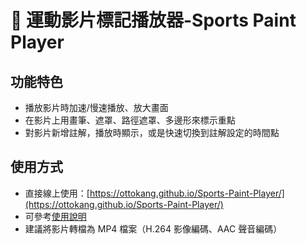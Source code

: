# 🏀 運動影片標記播放器-Sports Paint Player

## 功能特色

* 播放影片時加速/慢速播放、放大畫面
* 在影片上用畫筆、遮罩、路徑遮罩、多邊形來標示重點
* 對影片新增註解，播放時顯示，或是快速切換到註解設定的時間點

## 使用方式

* 直接線上使用：[https://ottokang.github.io/Sports-Paint-Player/](https://ottokang.github.io/Sports-Paint-Player/)
* 可參考[使用說明](https://github.com/ottokang/Sports-Paint-Player/wiki/%E4%BD%BF%E7%94%A8%E8%AA%AA%E6%98%8E "運動影片標記播放器使用說明")
* 建議將影片轉檔為 MP4 檔案（H.264 影像編碼、AAC 聲音編碼）
